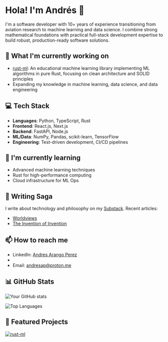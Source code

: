 # Hola! I'm Andrés 👋

I'm a software developer with 10+ years of experience transitioning from aviation research to machine learning and data science. I combine strong mathematical foundations with practical full-stack development expertise to build robust, production-ready software solutions.

## 🔭 What I'm currently working on

- [rust-ml](https://github.com/aarangop/rust-ml): An educational machine learning library implementing ML algorithms in pure Rust, focusing on clean architecture and SOLID principles
- Expanding my knowledge in machine learning, data science, and data engineering

## 💻 Tech Stack

- **Languages**: Python, TypeScript, Rust
- **Frontend**: React.js, Next.js
- **Backend**: FastAPI, Node.js
- **ML/Data**: NumPy, Pandas, scikit-learn, TensorFlow
- **Engineering**: Test-driven development, CI/CD pipelines

## 🌱 I'm currently learning

- Advanced machine learning techniques
- Rust for high-performance computing
- Cloud infrastructure for ML Ops

## 📝 Writing Saga

I write about technology and philosophy on my [Substack](https://thoughtroamer.substack.com/). Recent articles:
- [Worldviews](https://thoughtroamer.substack.com/p/cosmovisiones)
- [The Invention of Invention](https://thoughtroamer.substack.com/p/techdev-series-0-progress-without)

## 📫 How to reach me

- LinkedIn: [Andres Arango Perez](www.linkedin.com/in/andres-arango-perez-789493228)
- <!-- update and restore personal page -->
- Email: andresap@proton.me

## 📊 GitHub Stats

![Your GitHub stats](https://github-readme-stats.vercel.app/api?username=aarangop&show_icons=true&theme=radical)

![Top Languages](https://github-readme-stats.vercel.app/api/top-langs/?username=aarangop&layout=compact&theme=radical)

## 🚀 Featured Projects

[![rust-ml](https://github-readme-stats.vercel.app/api/pin/?username=aarangop&repo=rust-ml&theme=radical)](https://github.com/aarangop/rust-ml)
<!-- Add more featured repositories as needed -->
